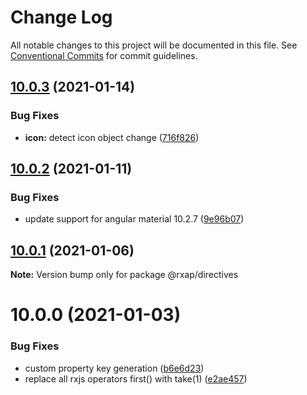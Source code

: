 # Change Log

All notable changes to this project will be documented in this file.
See [Conventional Commits](https://conventionalcommits.org) for commit guidelines.

## [10.0.3](https://gitlab.com/rxap/packages/compare/@rxap/directives@10.0.2...@rxap/directives@10.0.3) (2021-01-14)


### Bug Fixes

* **icon:** detect icon object change ([716f826](https://gitlab.com/rxap/packages/commit/716f826d83f81b2d8185ba716170ff1813938d4d))





## [10.0.2](https://gitlab.com/rxap/packages/compare/@rxap/directives@10.0.1...@rxap/directives@10.0.2) (2021-01-11)


### Bug Fixes

* update support for angular material 10.2.7 ([9e96b07](https://gitlab.com/rxap/packages/commit/9e96b079e168962c1e28a80624e6bd8313393615))





## [10.0.1](https://gitlab.com/rxap/packages/compare/@rxap/directives@10.0.0...@rxap/directives@10.0.1) (2021-01-06)

**Note:** Version bump only for package @rxap/directives





# 10.0.0 (2021-01-03)


### Bug Fixes

* custom property key generation ([b6e6d23](https://gitlab.com/rxap/packages/commit/b6e6d23215f0b35e0de2d35003b186a3d435b8e4))
* replace all rxjs operators first() with take(1) ([e2ae457](https://gitlab.com/rxap/packages/commit/e2ae45771c8b01f30fc1a00f962e067d610296b7))
